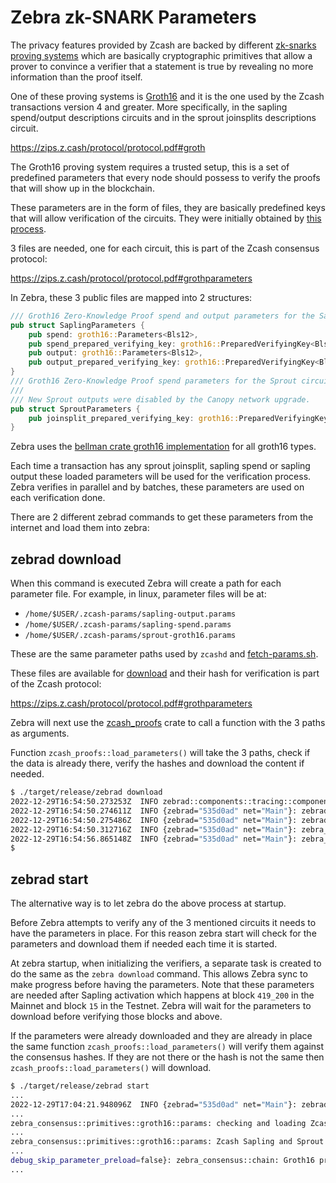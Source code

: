 # Zebra zk-SNARK Parameters

The privacy features provided by Zcash are backed by different [zk-snarks proving systems](https://z.cash/technology/zksnarks/) which are basically cryptographic primitives that allow a prover to convince a verifier that a statement is true by revealing no more information than the proof itself.

One of these proving systems is [Groth16](https://eprint.iacr.org/2016/260.pdf) and it is the one used by the Zcash transactions version 4 and greater. More specifically, in the sapling spend/output descriptions circuits and in the sprout joinsplits descriptions circuit.

https://zips.z.cash/protocol/protocol.pdf#groth

The Groth16 proving system requires a trusted setup, this is a set of predefined parameters that every node should possess to verify the proofs that will show up in the blockchain.

These parameters are in the form of files, they are basically predefined keys that will allow verification of the circuits. They were initially obtained by [this process](https://eprint.iacr.org/2017/1050.pdf).

3 files are needed, one for each circuit, this is part of the Zcash consensus protocol:

https://zips.z.cash/protocol/protocol.pdf#grothparameters

In Zebra, these 3 public files are mapped into 2 structures:

```rust
/// Groth16 Zero-Knowledge Proof spend and output parameters for the Sapling circuit.
pub struct SaplingParameters {
    pub spend: groth16::Parameters<Bls12>,
    pub spend_prepared_verifying_key: groth16::PreparedVerifyingKey<Bls12>,
    pub output: groth16::Parameters<Bls12>,
    pub output_prepared_verifying_key: groth16::PreparedVerifyingKey<Bls12>,
}
/// Groth16 Zero-Knowledge Proof spend parameters for the Sprout circuit.
///
/// New Sprout outputs were disabled by the Canopy network upgrade.
pub struct SproutParameters {
    pub joinsplit_prepared_verifying_key: groth16::PreparedVerifyingKey<Bls12>,
}
```

Zebra uses the [bellman crate groth16 implementation](https://github.com/zkcrypto/bellman/blob/main/src/groth16/mod.rs) for all groth16 types.

Each time a transaction has any sprout joinsplit, sapling spend or sapling output these loaded parameters will be used for the verification process. Zebra verifies in parallel and by batches, these parameters are used on each verification done.

There are 2 different zebrad commands to get these parameters from the internet and load them into zebra:

## zebrad download

When this command is executed Zebra will create a path for each parameter file. For example, in linux, parameter files will be at:

- `/home/$USER/.zcash-params/sapling-output.params`
- `/home/$USER/.zcash-params/sapling-spend.params`
- `/home/$USER/.zcash-params/sprout-groth16.params`

These are the same parameter paths used by `zcashd` and [fetch-params.sh](https://github.com/zcash/zcash/blob/master/zcutil/fetch-params.sh).

These files are available for [download](https://download.z.cash/downloads/) and their hash for verification is part of the Zcash protocol: 

https://zips.z.cash/protocol/protocol.pdf#grothparameters

Zebra will next use the [zcash_proofs](https://github.com/zcash/librustzcash/tree/main/zcash_proofs) crate to call a function with the 3 paths as arguments.

Function `zcash_proofs::load_parameters()` will take the 3 paths, check if the data is already there, verify the hashes and download the content if needed.

```sh
$ ./target/release/zebrad download
2022-12-29T16:54:50.273253Z  INFO zebrad::components::tracing::component: started tracing component filter="info" TRACING_STATIC_MAX_LEVEL=LevelFilter::TRACE LOG_STATIC_MAX_LEVEL=Trace
2022-12-29T16:54:50.274611Z  INFO {zebrad="535d0ad" net="Main"}: zebrad::application: initialized rayon thread pool for CPU-bound tasks num_threads=12
2022-12-29T16:54:50.275486Z  INFO {zebrad="535d0ad" net="Main"}: zebrad::commands::download: checking if Zcash Sapling and Sprout parameters have been downloaded
2022-12-29T16:54:50.312716Z  INFO {zebrad="535d0ad" net="Main"}: zebra_consensus::primitives::groth16::params: checking and loading Zcash Sapling and Sprout parameters
2022-12-29T16:54:56.865148Z  INFO {zebrad="535d0ad" net="Main"}: zebra_consensus::primitives::groth16::params: Zcash Sapling and Sprout parameters downloaded and/or verified
$
```

## zebrad start

The alternative way is to let zebra do the above process at startup.

Before Zebra attempts to verify any of the 3 mentioned circuits it needs to have the parameters in place. For this reason zebra start will check for the parameters and download them if needed each time it is started.

At zebra startup, when initializing the verifiers, a separate task is created to do the same as the `zebra download` command. This allows Zebra sync to make progress before having the parameters. Note that these parameters are needed after Sapling activation which happens at block `419_200` in the Mainnet and block `15` in the Testnet. Zebra will wait for the parameters to download before verifying those blocks and above.

If the parameters were already downloaded and they are already in place the same function `zcash_proofs::load_parameters()` will verify them against the consensus hashes. If they are not there or the hash is not the same then `zcash_proofs::load_parameters()` will download.

```sh
$ ./target/release/zebrad start
...
2022-12-29T17:04:21.948096Z  INFO {zebrad="535d0ad" net="Main"}: zebrad::commands::start: initializing verifiers
...
zebra_consensus::primitives::groth16::params: checking and loading Zcash Sapling and Sprout parameters
...
zebra_consensus::primitives::groth16::params: Zcash Sapling and Sprout parameters downloaded and/or verified
...
debug_skip_parameter_preload=false}: zebra_consensus::chain: Groth16 pre-download and check task finished
...
```
